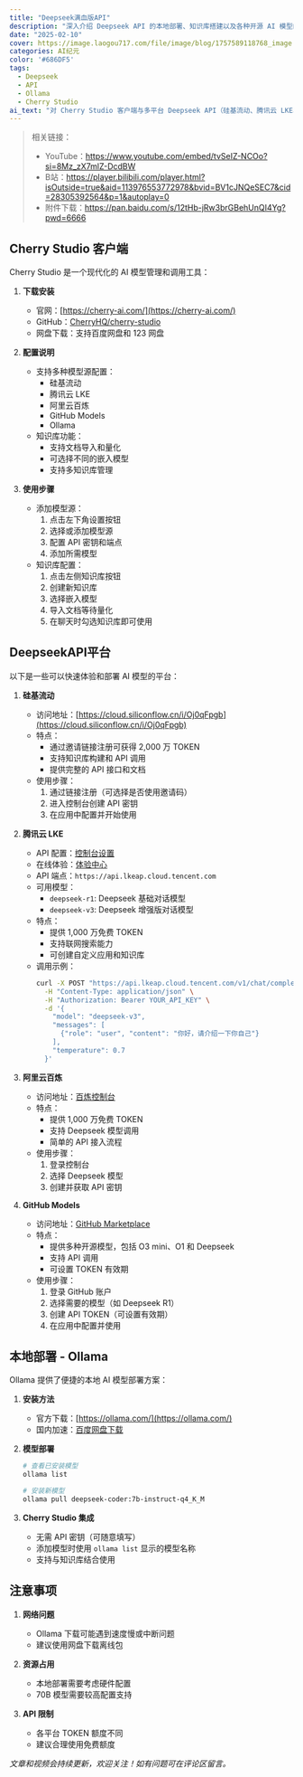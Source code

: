 ```yaml
---
title: "Deepseek满血版API"
description: "深入介绍 Deepseek API 的本地部署、知识库搭建以及各种开源 AI 模型的使用方法"
date: "2025-02-10"
cover: https://image.laogou717.com/file/image/blog/1757589118768_image.png
categories: AI纪元
color: '#686DF5'
tags:
  - Deepseek
  - API
  - Ollama
  - Cherry Studio
ai_text: "对 Cherry Studio 客户端与多平台 Deepseek API（硅基流动、腾讯云 LKE、阿里云百炼、GitHub Models）以及本地 Ollama 部署做了手把手说明，包含配置步骤、调用示例与注意事项，适合想快速上手一站式模型管理与本地/云端混合调用的同学。"
---
```


> 相关链接：
> - YouTube：<https://www.youtube.com/embed/tvSeIZ-NCOo?si=8Mz_zX7mlZ-DcdBW>
> - B站：<https://player.bilibili.com/player.html?isOutside=true&aid=113976553772978&bvid=BV1cJNQeSEC7&cid=28305392564&p=1&autoplay=0>
> - 附件下载：<https://pan.baidu.com/s/12tHb-jRw3brGBehUnQI4Yg?pwd=6666>

## Cherry Studio 客户端

Cherry Studio 是一个现代化的 AI 模型管理和调用工具：

1. **下载安装**
   - 官网：[https://cherry-ai.com/](https://cherry-ai.com/)
   - GitHub：[CherryHQ/cherry-studio](https://github.com/CherryHQ/cherry-studio)
   - 网盘下载：支持百度网盘和 123 网盘

2. **配置说明**
   - 支持多种模型源配置：
     - 硅基流动
     - 腾讯云 LKE
     - 阿里云百炼
     - GitHub Models
     - Ollama
   - 知识库功能：
     - 支持文档导入和量化
     - 可选择不同的嵌入模型
     - 支持多知识库管理

3. **使用步骤**
   - 添加模型源：
     1. 点击左下角设置按钮
     2. 选择或添加模型源
     3. 配置 API 密钥和端点
     4. 添加所需模型
   - 知识库配置：
     1. 点击左侧知识库按钮
     2. 创建新知识库
     3. 选择嵌入模型
     4. 导入文档等待量化
     5. 在聊天时勾选知识库即可使用

## DeepseekAPI平台

以下是一些可以快速体验和部署 AI 模型的平台：

1. **硅基流动**
   - 访问地址：[https://cloud.siliconflow.cn/i/Oj0qFpgb](https://cloud.siliconflow.cn/i/Oj0qFpgb)
   - 特点：
     - 通过邀请链接注册可获得 2,000 万 TOKEN
     - 支持知识库构建和 API 调用
     - 提供完整的 API 接口和文档
   - 使用步骤：
     1. 通过链接注册（可选择是否使用邀请码）
     2. 进入控制台创建 API 密钥
     3. 在应用中配置并开始使用

2. **腾讯云 LKE**
   - API 配置：[控制台设置](https://console.cloud.tencent.com/lkeap/settings)
   - 在线体验：[体验中心](https://lke.cloud.tencent.com/lke#/experience-center/home?origin=knowledge_engine)
   - API 端点：`https://api.lkeap.cloud.tencent.com`
   - 可用模型：
     - `deepseek-r1`: Deepseek 基础对话模型
     - `deepseek-v3`: Deepseek 增强版对话模型
   - 特点：
     - 提供 1,000 万免费 TOKEN
     - 支持联网搜索能力
     - 可创建自定义应用和知识库
   - 调用示例：
     ```bash
     curl -X POST "https://api.lkeap.cloud.tencent.com/v1/chat/completions" \
       -H "Content-Type: application/json" \
       -H "Authorization: Bearer YOUR_API_KEY" \
       -d '{
         "model": "deepseek-v3",
         "messages": [
           {"role": "user", "content": "你好，请介绍一下你自己"}
         ],
         "temperature": 0.7
       }'
     ```

3. **阿里云百炼**
   - 访问地址：[百炼控制台](https://bailian.console.aliyun.com/#/home)
   - 特点：
     - 提供 1,000 万免费 TOKEN
     - 支持 Deepseek 模型调用
     - 简单的 API 接入流程
   - 使用步骤：
     1. 登录控制台
     2. 选择 Deepseek 模型
     3. 创建并获取 API 密钥

4. **GitHub Models**
   - 访问地址：[GitHub Marketplace](https://github.com/marketplace?type=models)
   - 特点：
     - 提供多种开源模型，包括 O3 mini、O1 和 Deepseek
     - 支持 API 调用
     - 可设置 TOKEN 有效期
   - 使用步骤：
     1. 登录 GitHub 账户
     2. 选择需要的模型（如 Deepseek R1）
     3. 创建 API TOKEN（可设置有效期）
     4. 在应用中配置并使用

## 本地部署 - Ollama

Ollama 提供了便捷的本地 AI 模型部署方案：

1. **安装方法**
   - 官方下载：[https://ollama.com/](https://ollama.com/)
   - 国内加速：[百度网盘下载](https://pan.baidu.com/s/12tHb-jRw3brGBehUnQI4Yg?pwd=6666)

2. **模型部署**
   ```bash
   # 查看已安装模型
   ollama list
   
   # 安装新模型
   ollama pull deepseek-coder:7b-instruct-q4_K_M
   ```

3. **Cherry Studio 集成**
   - 无需 API 密钥（可随意填写）
   - 添加模型时使用 `ollama list` 显示的模型名称
   - 支持与知识库结合使用

## 注意事项

1. **网络问题**
   - Ollama 下载可能遇到速度慢或中断问题
   - 建议使用网盘下载离线包

2. **资源占用**
   - 本地部署需要考虑硬件配置
   - 70B 模型需要较高配置支持

3. **API 限制**
   - 各平台 TOKEN 额度不同
   - 建议合理使用免费额度

*文章和视频会持续更新，欢迎关注！如有问题可在评论区留言。*
